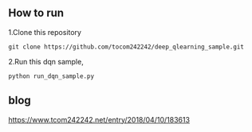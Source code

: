 ## How to run
1.Clone this repository

```
git clone https://github.com/tocom242242/deep_qlearning_sample.git
```

2.Run this dqn sample, 

```
python run_dqn_sample.py
```
## blog
https://www.tcom242242.net/entry/2018/04/10/183613
